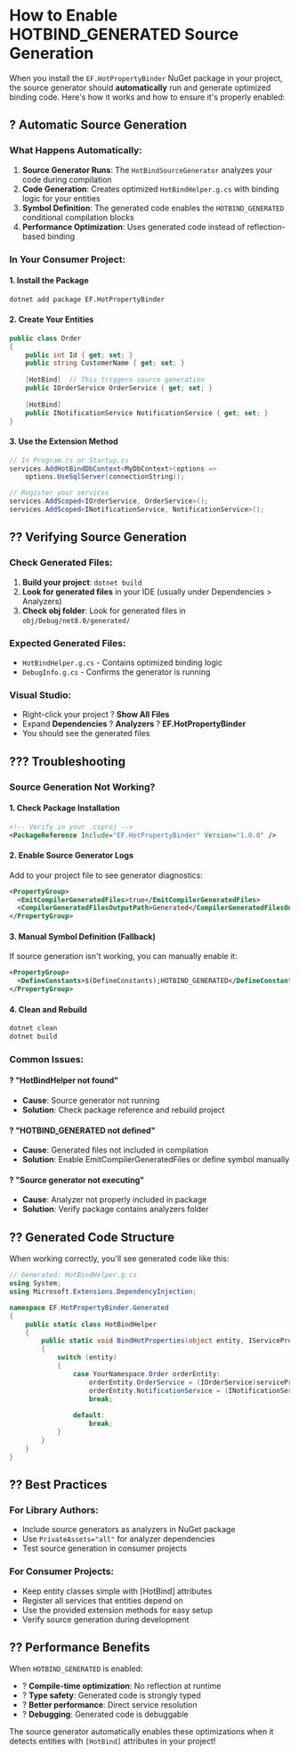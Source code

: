 # How to Enable HOTBIND_GENERATED Source Generation

When you install the `EF.HotPropertyBinder` NuGet package in your project, the source generator should **automatically** run and generate optimized binding code. Here's how it works and how to ensure it's properly enabled:

## ? Automatic Source Generation

### What Happens Automatically:
1. **Source Generator Runs**: The `HotBindSourceGenerator` analyzes your code during compilation
2. **Code Generation**: Creates optimized `HotBindHelper.g.cs` with binding logic for your entities
3. **Symbol Definition**: The generated code enables the `HOTBIND_GENERATED` conditional compilation blocks
4. **Performance Optimization**: Uses generated code instead of reflection-based binding

### In Your Consumer Project:

#### 1. Install the Package
```bash
dotnet add package EF.HotPropertyBinder
```

#### 2. Create Your Entities
```csharp
public class Order
{
    public int Id { get; set; }
    public string CustomerName { get; set; }
    
    [HotBind]  // This triggers source generation
    public IOrderService OrderService { get; set; }
    
    [HotBind]
    public INotificationService NotificationService { get; set; }
}
```

#### 3. Use the Extension Method
```csharp
// In Program.cs or Startup.cs
services.AddHotBindDbContext<MyDbContext>(options =>
    options.UseSqlServer(connectionString));

// Register your services
services.AddScoped<IOrderService, OrderService>();
services.AddScoped<INotificationService, NotificationService>();
```

## ?? Verifying Source Generation

### Check Generated Files:
1. **Build your project**: `dotnet build`
2. **Look for generated files** in your IDE (usually under Dependencies > Analyzers)
3. **Check obj folder**: Look for generated files in `obj/Debug/net8.0/generated/`

### Expected Generated Files:
- `HotBindHelper.g.cs` - Contains optimized binding logic
- `DebugInfo.g.cs` - Confirms the generator is running

### Visual Studio:
- Right-click your project ? **Show All Files**
- Expand **Dependencies** ? **Analyzers** ? **EF.HotPropertyBinder**
- You should see the generated files

## ??? Troubleshooting

### Source Generation Not Working?

#### 1. **Check Package Installation**
```xml
<!-- Verify in your .csproj -->
<PackageReference Include="EF.HotPropertyBinder" Version="1.0.0" />
```

#### 2. **Enable Source Generator Logs**
Add to your project file to see generator diagnostics:
```xml
<PropertyGroup>
  <EmitCompilerGeneratedFiles>true</EmitCompilerGeneratedFiles>
  <CompilerGeneratedFilesOutputPath>Generated</CompilerGeneratedFilesOutputPath>
</PropertyGroup>
```

#### 3. **Manual Symbol Definition** (Fallback)
If source generation isn't working, you can manually enable it:
```xml
<PropertyGroup>
  <DefineConstants>$(DefineConstants);HOTBIND_GENERATED</DefineConstants>
</PropertyGroup>
```

#### 4. **Clean and Rebuild**
```bash
dotnet clean
dotnet build
```

### Common Issues:

#### ? "HotBindHelper not found"
- **Cause**: Source generator not running
- **Solution**: Check package reference and rebuild project

#### ? "HOTBIND_GENERATED not defined"
- **Cause**: Generated files not included in compilation
- **Solution**: Enable EmitCompilerGeneratedFiles or define symbol manually

#### ? "Source generator not executing"
- **Cause**: Analyzer not properly included in package
- **Solution**: Verify package contains analyzers folder

## ?? Generated Code Structure

When working correctly, you'll see generated code like this:

```csharp
// Generated: HotBindHelper.g.cs
using System;
using Microsoft.Extensions.DependencyInjection;

namespace EF.HotPropertyBinder.Generated
{
    public static class HotBindHelper
    {
        public static void BindHotProperties(object entity, IServiceProvider serviceProvider)
        {
            switch (entity)
            {
                case YourNamespace.Order orderEntity:
                    orderEntity.OrderService = (IOrderService)serviceProvider.GetRequiredService<IOrderService>();
                    orderEntity.NotificationService = (INotificationService)serviceProvider.GetRequiredService<INotificationService>();
                    break;
                
                default:
                    break;
            }
        }
    }
}
```

## ?? Best Practices

### For Library Authors:
- Include source generators as analyzers in NuGet package
- Use `PrivateAssets="all"` for analyzer dependencies
- Test source generation in consumer projects

### For Consumer Projects:
- Keep entity classes simple with [HotBind] attributes
- Register all services that entities depend on
- Use the provided extension methods for easy setup
- Verify source generation during development

## ?? Performance Benefits

When `HOTBIND_GENERATED` is enabled:
- ? **Compile-time optimization**: No reflection at runtime
- ? **Type safety**: Generated code is strongly typed
- ? **Better performance**: Direct service resolution
- ? **Debugging**: Generated code is debuggable

The source generator automatically enables these optimizations when it detects entities with `[HotBind]` attributes in your project!